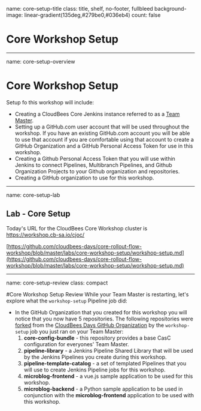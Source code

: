 name: core-setup-title
class: title, shelf, no-footer, fullbleed
background-image: linear-gradient(135deg,#279be0,#036eb4)
count: false

# Core Workshop Setup

---
name: core-setup-overview
# Core Workshop Setup

Setup fo this workshop will include:

* Creating a CloudBees Core Jenkins instance referred to as a [Team Master](https://docs.cloudbees.com/docs/cloudbees-core/latest/cloud-admin-guide/cje-ux).
* Setting up a GitHub.com user account that will be used throughout the workshop. If you have an existing GitHub.com account you will be able to use that account if you are comfortable using that account to create a GitHub Organization and a GitHub Personal Access Token for use in this workshop.
* Creating a Github Personal Access Token that you will use within Jenkins to connect Pipelines, Multibranch Pipelines, and Github Organization Projects to your Github organization and repositories.
* Creating a GitHub organization to use for this workshop.

---
name: core-setup-lab
## Lab - Core Setup

Today's URL for the CloudBees Core Workshop cluster is https://workshop.cb-sa.io/cjoc/

[https://github.com/cloudbees-days/core-rollout-flow-workshop/blob/master/labs/core-workshop-setup/workshop-setup.md](https://github.com/cloudbees-days/core-rollout-flow-workshop/blob/master/labs/core-workshop-setup/workshop-setup.md)

---
name: core-setup-review
class: compact

#Core Workshop Setup Review
While your Team Master is restarting, let's explore what the `workshop-setup` Pipeline job did:

* In the GitHub Organization that you created for this workshop you will notice that you now have 5 repositories. The following repositories were [forked](https://guides.github.com/activities/forking/) from the [CloudBees Days GitHub Organization](https://github.com/cloudbees-days) by the `workshop-setup` job you just ran on your Team Master:
   1. **core-config-bundle** - this repository provides a base CasC configuration for everyones' Team Master.
   2. **pipeline-library** - a Jenkins Pipeline Shared Library that will be used by the Jenkins Pipelines you create during this workshop.
   3. **pipeline-template-catalog** - a set of templated Pipelines that you will use to create Jenkins Pipeline jobs for this workshop.
   4. **microblog-frontend** - a vue.js sample application to be used for this workshop.
   5. **microblog-backend** - a Python sample application to be used in conjunction with the **microblog-frontend** application to be used with this workshop.
